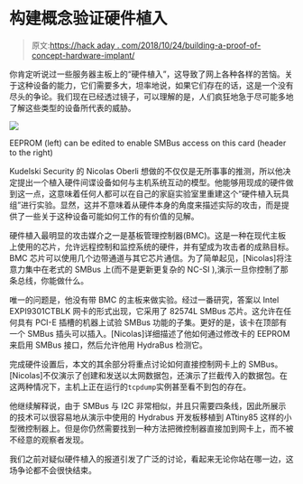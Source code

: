 # 构建概念验证硬件植入

> 原文:[https://hack aday . com/2018/10/24/building-a-proof-of-concept-hardware-implant/](https://hackaday.com/2018/10/24/building-a-proof-of-concept-hardware-implant/)

你肯定听说过一些服务器主板上的“硬件植入”，这导致了网上各种各样的苦恼。关于这种设备的能力，它们需要多大，坦率地说，如果它们存在的话，这是一个没有尽头的争论。我们现在已经透过镜子，可以理解的是，人们疯狂地急于尽可能多地了解这些类型的设备所代表的威胁。

[![](../Images/e381b9d53df2d9c49c402e1b0a876735.png)](https://hackaday.com/wp-content/uploads/2018/10/hwimplant_detail.jpg)

EEPROM (left) can be edited to enable SMBus access on this card (header to the right)

Kudelski Security 的 Nicolas Oberli 想做的不仅仅是无所事事的推测，所以他决定提出一个植入硬件间谍设备如何与主机系统互动的模型。他能够用现成的硬件做到这一点，这意味着任何人都可以在自己的家庭实验室里重建这个“硬件植入玩具组”进行实验。显然，这并不意味着从硬件本身的角度来描述实际的攻击，而是提供了一些关于这种设备可能如何工作的有价值的见解。

硬件植入最明显的攻击媒介之一是基板管理控制器(BMC)。这是一种在现代主板上使用的芯片，允许远程控制和监控系统的硬件，并有望成为攻击者的成熟目标。BMC 芯片可以使用几个边带通道与其它芯片通信。为了简单起见，[Nicolas]将注意力集中在老式的 SMBus 上(而不是更新更复杂的 NC-SI ),演示一旦你控制了那条总线，你能做什么。

唯一的问题是，他没有带 BMC 的主板来做实验。经过一番研究，答案以 Intel EXPI9301CTBLK 网卡的形式出现，它采用了 82574L SMBus 芯片。这允许在任何具有 PCI-E 插槽的机器上试验 SMBus 功能的子集。更好的是，该卡在顶部有一个 SMBus 插头可以插入。[Nicolas]详细描述了他如何通过修改卡的 EEPROM 来启用 SMBus 接口，然后允许他用 HydraBus 检测它。

完成硬件设置后，本文的其余部分将重点讨论如何直接控制网卡上的 SMBus。[Nicolas]不仅演示了创建和发送以太网数据包，还演示了拦截传入的数据包。在这两种情况下，主机上正在运行的`tcpdump`实例甚至看不到包的存在。

他继续解释说，由于 SMBus 与 I2C 非常相似，并且只需要四条线，因此所展示的技术可以很容易地从演示中使用的 Hydrabus 开发板移植到 ATtiny85 这样的小型微控制器上。但是你仍然需要找到一种方法把微控制器直接加到网卡上，而不被不经意的观察者发现。

我们之前对疑似硬件植入的报道引发了广泛的讨论，看起来无论你站在哪一边，这场争论都不会很快结束。